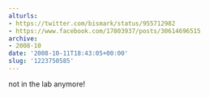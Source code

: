 ```yaml
---
alturls:
- https://twitter.com/bismark/status/955712982
- https://www.facebook.com/17803937/posts/30614696515
archive:
- 2008-10
date: '2008-10-11T18:43:05+00:00'
slug: '1223750585'
---
```


not in the lab anymore!

